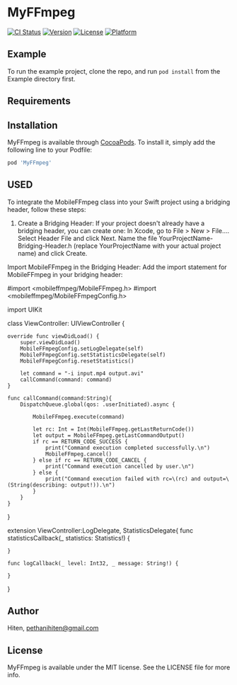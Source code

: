 # MyFFmpeg

[![CI Status](https://img.shields.io/travis/pethanihiten@gmail.com/MyFFmpeg.svg?style=flat)](https://travis-ci.org/pethanihiten@gmail.com/MyFFmpeg)
[![Version](https://img.shields.io/cocoapods/v/MyFFmpeg.svg?style=flat)](https://cocoapods.org/pods/MyFFmpeg)
[![License](https://img.shields.io/cocoapods/l/MyFFmpeg.svg?style=flat)](https://cocoapods.org/pods/MyFFmpeg)
[![Platform](https://img.shields.io/cocoapods/p/MyFFmpeg.svg?style=flat)](https://cocoapods.org/pods/MyFFmpeg)

## Example

To run the example project, clone the repo, and run `pod install` from the Example directory first.

## Requirements

## Installation

MyFFmpeg is available through [CocoaPods](https://cocoapods.org). To install
it, simply add the following line to your Podfile:

```ruby
pod 'MyFFmpeg'
```

## USED
To integrate the MobileFFmpeg class into your Swift project using a bridging header, follow these steps:
1. Create a Bridging Header:
If your project doesn't already have a bridging header, you can create one:
In Xcode, go to File > New > File....
Select Header File and click Next.
Name the file YourProjectName-Bridging-Header.h (replace YourProjectName with your actual project name) and click Create.

Import MobileFFmpeg in the Bridging Header:
Add the import statement for MobileFFmpeg in your bridging header:

#import <mobileffmpeg/MobileFFmpeg.h>
#import <mobileffmpeg/MobileFFmpegConfig.h>


import UIKit

class ViewController: UIViewController {

    override func viewDidLoad() {
        super.viewDidLoad()
        MobileFFmpegConfig.setLogDelegate(self)
        MobileFFmpegConfig.setStatisticsDelegate(self)
        MobileFFmpegConfig.resetStatistics()

        let command = "-i input.mp4 output.avi"
        callCommand(command: command)
    }

    func callCommand(command:String){
        DispatchQueue.global(qos: .userInitiated).async {

            MobileFFmpeg.execute(command)

            let rc: Int = Int(MobileFFmpeg.getLastReturnCode())
            let output = MobileFFmpeg.getLastCommandOutput()
            if rc == RETURN_CODE_SUCCESS {
                print("Command execution completed successfully.\n")
                MobileFFmpeg.cancel()
            } else if rc == RETURN_CODE_CANCEL {
                print("Command execution cancelled by user.\n")
            } else {
                print("Command execution failed with rc=\(rc) and output=\(String(describing: output!)).\n")
            }
        }
    }
}

extension ViewController:LogDelegate, StatisticsDelegate{
    func statisticsCallback(_ statistics: Statistics!) {

    }

    func logCallback(_ level: Int32, _ message: String!) {

    }
}


## Author

Hiten, pethanihiten@gmail.com

## License
MyFFmpeg is available under the MIT license. See the LICENSE file for more info.
